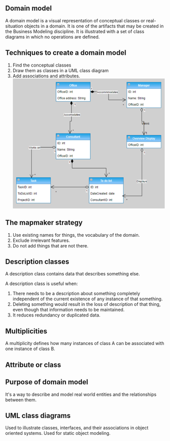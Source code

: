 ## Domain model
A domain model is a visual representation of conceptual classes or real-situation objects in a domain. It is one of the artifacts that may be created in the Business Modeling discipline. It is illustrated with a set of class diagrams in which no operations are defined.

## Techniques to create a domain model
1. Find the conceptual classes
2. Draw them as classes in a UML class diagram
3. Add associations and attributes.
![](Pasted%20image%2020220618155224.png)

## The mapmaker strategy
1. Use existing names for things, the vocabulary of the domain.
2. Exclude irrelevant features.
3. Do not add things that are not there.

## Description classes
A description class contains data that describes something else.

A description class is useful when:
1. There needs to be a description about something completely independent of the current existence of any instance of that something.
2. Deleting something would result in the loss of description of that thing, even though that information needs to be maintained.
3. It reduces redundancy or duplicated data.

## Multiplicities
A multiplicity defines how many instances of class A can be associated with one instance of class B.

## Attribute or class

## Purpose of domain model
It's a way to describe and model real world entities and the relationships between them.

## UML class diagrams
Used to illustrate classes, interfaces, and their associations in object oriented systems. Used for static object modeling.